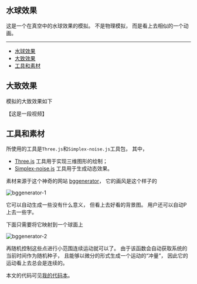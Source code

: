 ## 水球效果

这是一个在真空中的水球效果的模拟。
不是物理模拟，
而是看上去相似的一个动画。

---

- [水球效果](#水球效果)
- [大致效果](#大致效果)
- [工具和素材](#工具和素材)

## 大致效果

模拟的大致效果如下

【这是一段视频】

## 工具和素材

所使用的工具是`Three.js`和`Simplex-noise.js`工具包，
其中，

- [Three.js](https://www.npmjs.com/package/simplex-noise "Three.js") 工具用于实现三维图形的绘制；
- [Simplex-noise.js](https://threejs.org/ "Simplex-noise.js") 工具用于生成动态效果。

素材来源于这个神奇的网站
[bggenerator](https://bggenerator.com/dream_background.php "bggenerator")，
它的画风是这个样子的

![bggenerator-1](./bggenerator-1.png)

它可以自动生成一些没有什么意义，
但看上去好看的背景图。
用户还可以自动P上去一些字。

下面只需要将它映射到一个球面上

![bggenerator-2](./bggenerator-2.png)

再随机控制这些点进行小范围连续运动就可以了。
由于该函数会自动获取系统的当前时间作为随机种子，
且能够以微分的形式生成一个运动的“冲量”，
因此它的运动看上去总会是连续的。

本文的代码可见[我的代码本](https://observablehq.com/@listenzcc/animation-in-three-js "我的代码本")。
